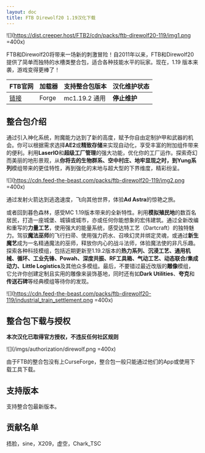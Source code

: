 ```yaml
---
layout: doc
title: FTB Direwolf20 1.19汉化下载
---
```


![](https://dist.creeper.host/FTB2/cdn/packs/ftb-direwolf20-119/img1.png =400x)

FTB和Direwolf20将带来一场新的刺激冒险！自2011年以来，FTB和Direwolf20提供了简单而独特的水槽类整合包，适合各种技能水平的玩家。现在，1.19 版本来袭，游戏变得更棒了！

<DownloadLinks :methods="[
  { id: 'lanzou', text: '下载汉化', icon: '/imgs/svg/lanzou.svg', link: 'https://wulian233.lanzouu.com/isX0E27rys7g' },
  { id: 'bilibili', text: '专栏介绍', icon: '/imgs/svg/bilibili.svg', link: 'https://www.bilibili.com/read/cv21772959/' },
  { id: 'gitee', text: 'FTB整合包下载工具', icon: '/imgs/svg/gitee.svg', link: 'https://gitee.com/flrscn/curse-the-beast/releases' },
  { id: 'curseforge', text: 'i18n自动汉化更新模组', icon: '/imgs/svg/curseforge.svg', link: 'https://www.curseforge.com/api/v1/mods/297404/files/6351071/download' },
  { id: 'lazy', text: '懒汉下载', icon: '/imgs/logo/logo_64.png', link: 'https://wulian233.lanzouu.com/isX0E27rys7g' }
]" />

| FTB官网                                                                         | 加载器 | 支持整合包版本 | 汉化维护状态 |
| :------------------------------------------------------------------------------ | :----- | :------------- | :----------- |
| [链接](https://www.feed-the-beast.com/modpacks/101-ftb-presents-direwolf20-119) | Forge  | mc1.19.2 通用  | **停止维护** |

## 整合包介绍

通过引入神化系统，附魔能力达到了新的高度，赋予你自由定制护甲和武器的机会。你可以根据需求选择**AE2**或**精致存储**来实现自动化，享受丰富的附加组件带来的便利。利用**LaserIO**和**超级工厂管理**的强大功能，优化你的工厂运作。探索奇幻而美丽的地形景观，从**你将去的生物群系、空中村庄、地牢显现之时，到Yung系列**模组带来的更佳特性，再到强化的末地与超大型的下界维度，精彩纷呈。

![](https://cdn.feed-the-beast.com/packs/ftb-direwolf20-119/img2.png =400x)

通过发射火箭达到逃逸速度，飞向其他世界，体验**Ad Astra**的惊艳之旅。

或者回到暮色森林，感受MC 1.19版本带来的全新特性。利用**模拟殖民地**的数百名居民，打造一座城堡、城镇或城市，亦或任何你能想象的宏伟建筑。通过全新改编和重写的**力量工艺**，使用强大的能量系统，感受达特工艺（Dartcraft）的独特魅力。驾驭**魔法巫师**的飞行扫帚、使用强力药水、召唤幻灵并绑定灵魂，或通过**新生魔艺**成为一名精通魔法的巫师，释放你内心的战斗法师，体验魔法使的非凡乐趣。探索各种科技模组，包括近期更新至1.19.2版本的**热力系列、沉浸工艺、通用机械、循环、工业先锋、Powah、深度共振、RF工具箱、气动工艺、动态联合/集成动力、Little Logistics**及其他众多模组。最后，不要错过最近改版的**雕像**模组，它允许你创建定制且实用的雕像来装饰基地，同时还有如**Dark Utilities**、**夸克**和**传送石碑**等经典模组等待你的发现。

![](https://cdn.feed-the-beast.com/packs/ftb-direwolf20-119/industrial_train_settlement.png =400x)

## 整合包下载与授权

**本次汉化已取得官方授权，不违反任何社区规则**

![](/imgs/authorization/direwolf.png =400x)

由于FTB的整合包没有上CurseForge，整合包一般只能通过他们的App或使用下载工具下载。

## 支持版本

支持整合包最新版本。

## 贡献名单

捂脸，sine，X209，虚空，Chark_TSC

<DocSupport />
